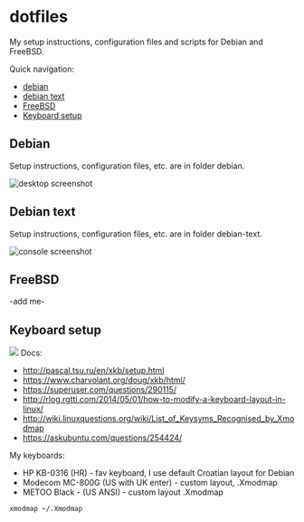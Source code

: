 # dotfiles
My setup instructions, configuration files and scripts for Debian and FreeBSD.

Quick navigation:
- [debian](#debian)
- [debian text](#debian-text)
- [FreeBSD](#freebsd)
- [Keyboard setup](#keyboard-setup)

## Debian
Setup instructions, configuration files, etc. are in folder debian.

![desktop screenshot](https://i.imgur.com/nTzaSuo.png)

## Debian text
Setup instructions, configuration files, etc. are in folder debian-text.

![console screenshot](https://i.imgur.com/1KwYS5y.png)

## FreeBSD
-add me-

## Keyboard setup
![](https://www.charvolant.org/doug/xkb/html/img3.png)
Docs: 
- http://pascal.tsu.ru/en/xkb/setup.html
- https://www.charvolant.org/doug/xkb/html/
- https://superuser.com/questions/290115/
- http://rlog.rgtti.com/2014/05/01/how-to-modify-a-keyboard-layout-in-linux/
- http://wiki.linuxquestions.org/wiki/List_of_Keysyms_Recognised_by_Xmodmap
- https://askubuntu.com/questions/254424/

My keyboards:
- HP KB-0316 (HR) - fav keyboard, I use default Croatian layout for Debian
- Modecom MC-800G (US with UK enter) - custom layout, .Xmodmap
- METOO Black - (US ANSI) - custom layout .Xmodmap
```
xmodmap ~/.Xmodmap
```
